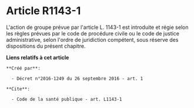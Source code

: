 # Article R1143-1

L'action de groupe prévue par l'article L. 1143-1 est introduite et régie selon les règles prévues par le code de procédure
civile ou le code de justice administrative, selon l'ordre de juridiction compétent, sous réserve des dispositions du présent
chapitre.

**Liens relatifs à cet article**

	**Créé par**:

	  - Décret n°2016-1249 du 26 septembre 2016 - art. 1

	**Cite**:

	  - Code de la santé publique - art. L1143-1
